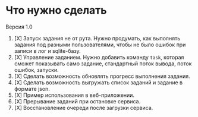 # Что нужно сделать

Версия 1.0

1. [X] Запуск задания не от рута. Нужно продумать, как выполнять задания под разными
пользователями, чтобы не было ошибок при записи в лог и sqlite-базу.
2. [X] Управление заданием. Нужно добавить команду `task`, которая сможет показывать само задание,
стандартный поток вывода, поток ошибок, запуски.
3. [X] Сделать возможность обновлять прогресс выполнения задания.
4. [X] Сделать возможность выгружать список заданий и задание в формате json.
5. [X] Пример использования в веб-приложении.
6. [X] Прерывание заданий при остановке сервиса.
7. [X] Восстановление очереди после загрузки сервиса.